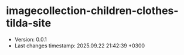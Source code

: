 <!--
@since 2025.09.12, 20:51
@changed 2025.09.12, 20:51
-->

# imagecollection-children-clothes-tilda-site

- Version: 0.0.1
- Last changes timestamp: 2025.09.22 21:42:39 +0300
